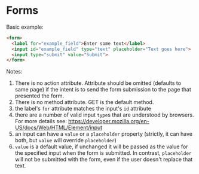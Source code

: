 Forms
=====

Basic example:

```html
<form>
  <label for="example_field">Enter some text</label>
  <input id="example_field" type="text" placeholder="Text goes here">
  <input type="submit" value="Submit">
</form>
```
Notes:

1. There is no action attribute. Attribute should be omitted (defaults to same page) if the intent is to send the
   form submission to the page that presented the form.
2. There is no method attribute. GET is the default method.
3. the label's `for` attribute matches the input's `id` attribute
4. there are a number of valid input `type`s that are understood by browsers. For more details 
   see: <https://developer.mozilla.org/en-US/docs/Web/HTML/Element/input>
5. an input can have a `value` or a `placeholder` property (strictly, it can have both, but `value` will override `placeholder`)
6. `value` is a default value, if unchanged it will be passed as the value for the specified input when the form is submitted. In
   contrast, `placeholder` will not be submitted with the form, even if the user doesn't replace that text.
   
